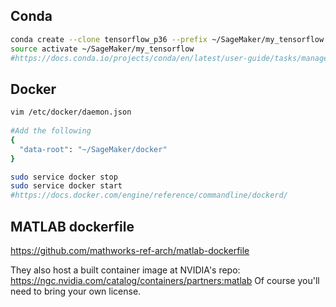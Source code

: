 ## Conda

```bash
conda create --clone tensorflow_p36 --prefix ~/SageMaker/my_tensorflow
source activate ~/SageMaker/my_tensorflow
#https://docs.conda.io/projects/conda/en/latest/user-guide/tasks/manage-environments.html#cloning-an-environment
```
 
## Docker

```bash
vim /etc/docker/daemon.json 
 
#Add the following
{
  "data-root": "~/SageMaker/docker"
}

sudo service docker stop
sudo service docker start
#https://docs.docker.com/engine/reference/commandline/dockerd/
```
 
## MATLAB dockerfile

https://github.com/mathworks-ref-arch/matlab-dockerfile

They also host a built container image at NVIDIA's repo: https://ngc.nvidia.com/catalog/containers/partners:matlab
Of course you'll need to bring your own license.
